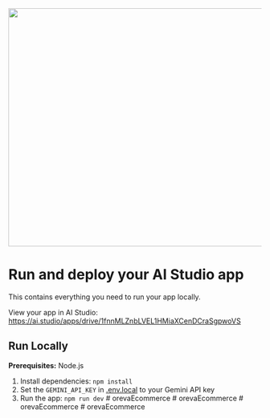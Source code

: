 <div align="center">
<img width="1200" height="475" alt="GHBanner" src="https://github.com/user-attachments/assets/0aa67016-6eaf-458a-adb2-6e31a0763ed6" />
</div>

# Run and deploy your AI Studio app

This contains everything you need to run your app locally.

View your app in AI Studio: https://ai.studio/apps/drive/1fnnMLZnbLVEL1HMiaXCenDCraSgpwoVS

## Run Locally

**Prerequisites:**  Node.js


1. Install dependencies:
   `npm install`
2. Set the `GEMINI_API_KEY` in [.env.local](.env.local) to your Gemini API key
3. Run the app:
   `npm run dev`
#   o r e v a E c o m m e r c e  
 #   o r e v a E c o m m e r c e  
 #   o r e v a E c o m m e r c e  
 #   o r e v a E c o m m e r c e  
 
